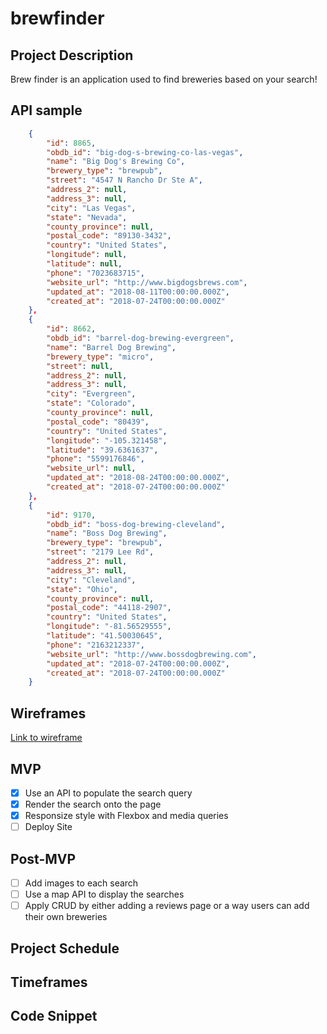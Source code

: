 # brewfinder

## Project Description

Brew finder is an application used to find breweries based on your search!

## API sample

```json
    {
        "id": 8865,
        "obdb_id": "big-dog-s-brewing-co-las-vegas",
        "name": "Big Dog's Brewing Co",
        "brewery_type": "brewpub",
        "street": "4547 N Rancho Dr Ste A",
        "address_2": null,
        "address_3": null,
        "city": "Las Vegas",
        "state": "Nevada",
        "county_province": null,
        "postal_code": "89130-3432",
        "country": "United States",
        "longitude": null,
        "latitude": null,
        "phone": "7023683715",
        "website_url": "http://www.bigdogsbrews.com",
        "updated_at": "2018-08-11T00:00:00.000Z",
        "created_at": "2018-07-24T00:00:00.000Z"
    },
    {
        "id": 8662,
        "obdb_id": "barrel-dog-brewing-evergreen",
        "name": "Barrel Dog Brewing",
        "brewery_type": "micro",
        "street": null,
        "address_2": null,
        "address_3": null,
        "city": "Evergreen",
        "state": "Colorado",
        "county_province": null,
        "postal_code": "80439",
        "country": "United States",
        "longitude": "-105.321458",
        "latitude": "39.6361637",
        "phone": "5599176846",
        "website_url": null,
        "updated_at": "2018-08-24T00:00:00.000Z",
        "created_at": "2018-07-24T00:00:00.000Z"
    },
    {
        "id": 9170,
        "obdb_id": "boss-dog-brewing-cleveland",
        "name": "Boss Dog Brewing",
        "brewery_type": "brewpub",
        "street": "2179 Lee Rd",
        "address_2": null,
        "address_3": null,
        "city": "Cleveland",
        "state": "Ohio",
        "county_province": null,
        "postal_code": "44118-2907",
        "country": "United States",
        "longitude": "-81.56529555",
        "latitude": "41.50030645",
        "phone": "2163212337",
        "website_url": "http://www.bossdogbrewing.com",
        "updated_at": "2018-07-24T00:00:00.000Z",
        "created_at": "2018-07-24T00:00:00.000Z"
    }
```

## Wireframes

[Link to wireframe](https://whimsical.com/brew-maps-Jr1K564XSfDG8kh8ktuYPt)

## MVP

- [x] Use an API to populate the search query
- [x] Render the search onto the page
- [x] Responsize style with Flexbox and media queries
- [ ] Deploy Site

## Post-MVP

- [ ] Add images to each search
- [ ] Use a map API to display the searches
- [ ] Apply CRUD by either adding a reviews page or a way users can add their own breweries

## Project Schedule

## Timeframes

## Code Snippet
